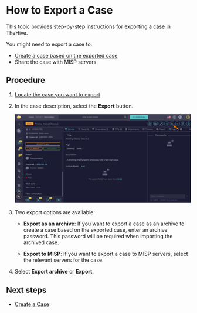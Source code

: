 # How to Export a Case

This topic provides step-by-step instructions for exporting a [case](../cases/about-cases.md) in TheHive.

You might need to export a case to:

* [Create a case based on the exported case](create-a-new-case.md)
* Share the case with MISP servers

## Procedure

1. [Locate the case you want to export](../cases/search-for-cases/find-a-case.md).

2. In the case description, select the **Export** button.

    ![Export a case](/thehive/images/user-guides/analyst-corner/cases/export-a-case.png)

3. Two export options are available:

    * **Export as an archive**: If you want to export a case as an archive to create a case based on the exported case, enter an archive password. This password will be required when importing the archived case.

    * **Export to MISP**: If you want to export a case to MISP servers, select the relevant servers for the case.

4. Select **Export archive** or **Export**.

## Next steps

* [Create a Case](create-a-new-case.md)

